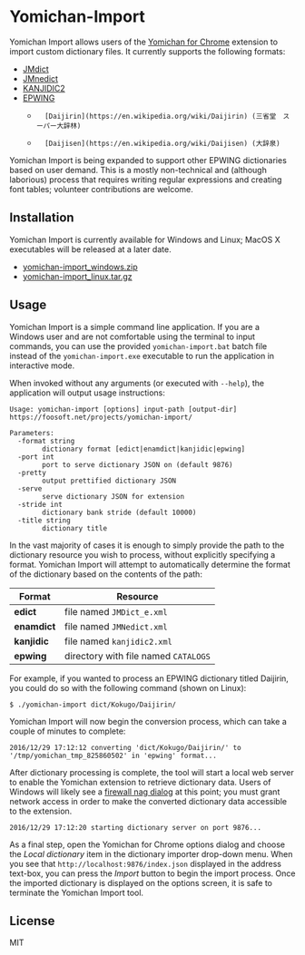 # Yomichan-Import #

Yomichan Import allows users of the [Yomichan for Chrome](https://foosoft.net/projects/yomichan-chrome) extension to import custom dictionary
files. It currently supports the following formats:

*   [JMdict](http://www.edrdg.org/jmdict/edict_doc.html)
*   [JMnedict](http://www.edrdg.org/enamdict/enamdict_doc.html)
*   [KANJIDIC2](http://www.edrdg.org/kanjidic/kanjd2index.html)
*   [EPWING](https://ja.wikipedia.org/wiki/EPWING)
    *       [Daijirin](https://en.wikipedia.org/wiki/Daijirin) (三省堂　スーパー大辞林)
    *       [Daijisen](https://en.wikipedia.org/wiki/Daijisen) (大辞泉)

Yomichan Import is being expanded to support other EPWING dictionaries based on user demand. This is a mostly
non-technical and (although laborious) process that requires writing regular expressions and creating font tables;
volunteer contributions are welcome.

## Installation ##

Yomichan Import is currently available for Windows and Linux; MacOS X executables will be released at a later date.

*   [yomichan-import_windows.zip](https://foosoft.net/projects/yomichan-import/dl/yomichan-import_windows.zip)
*   [yomichan-import_linux.tar.gz](https://foosoft.net/projects/yomichan-import/dl/yomichan-import_linux.tar.gz)

## Usage ##

Yomichan Import is a simple command line application. If you are a Windows user and are not comfortable using the
terminal to input commands, you can use the provided `yomichan-import.bat` batch file instead of the
`yomichan-import.exe` executable to run the application in interactive mode.

When invoked without any arguments (or executed with `--help`), the application will output usage instructions:

```
Usage: yomichan-import [options] input-path [output-dir]
https://foosoft.net/projects/yomichan-import/

Parameters:
  -format string
    	dictionary format [edict|enamdict|kanjidic|epwing]
  -port int
    	port to serve dictionary JSON on (default 9876)
  -pretty
    	output prettified dictionary JSON
  -serve
    	serve dictionary JSON for extension
  -stride int
    	dictionary bank stride (default 10000)
  -title string
    	dictionary title
```

In the vast majority of cases it is enough to simply provide the path to the dictionary resource you wish to process,
without explicitly specifying a format. Yomichan Import will attempt to automatically determine the format of the
dictionary based on the contents of the path:

| Format       | Resource                             |
| ------------ | ------------------------------------ |
| **edict**    | file named `JMDict_e.xml`            |
| **enamdict** | file named `JMNedict.xml`            |
| **kanjidic** | file named `kanjidic2.xml`           |
| **epwing**   | directory with file named `CATALOGS` |

For example, if you wanted to process an EPWING dictionary titled Daijirin, you could do so with the following command
(shown on Linux):

```
$ ./yomichan-import dict/Kokugo/Daijirin/
```

Yomichan Import will now begin the conversion process, which can take a couple of minutes to complete:

```
2016/12/29 17:12:12 converting 'dict/Kokugo/Daijirin/' to '/tmp/yomichan_tmp_825860502' in 'epwing' format...
```

After dictionary processing is complete, the tool will start a local web server to enable the Yomichan extension to
retrieve dictionary data. Users of Windows will likely see a [firewall nag dialog](https://foosoft.net/projects/yomichan-import/img/firewall.png) at this point; you
must grant network access in order to make the converted dictionary data accessible to the extension.

```
2016/12/29 17:12:20 starting dictionary server on port 9876...
```

As a final step, open the Yomichan for Chrome options dialog and choose the *Local dictionary* item in the dictionary
importer drop-down menu. When you see that `http://localhost:9876/index.json` displayed in the address text-box, you can
press the *Import* button to begin the import process. Once the imported dictionary is displayed on the options screen,
it is safe to terminate the Yomichan Import tool.

## License ##

MIT
